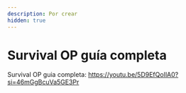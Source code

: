 ```yaml
---
description: Por crear
hidden: true
---
```


# Survival OP guía completa

Survival OP guia completa: https://youtu.be/5D9EfQoIlA0?si=46mGgBcuVa5GE3Pr
